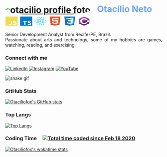 <h1 style="color:#70A5FD">
    <a href="https://otaciliofox.github.io">
     <img align="center" alt="otacilio profile foto" width="96px" style="border-radius:50%;margin-right:15px"
      src="https://avatars.githubusercontent.com/u/20430910?v=4"></a>
    <span>Otacílio Neto</span>    <a>
     <img align="center" alt="ota-Js" height="30" width="40" src="https://raw.githubusercontent.com/devicons/devicon/master/icons/javascript/javascript-plain.svg"/>
    <img align="center" alt="ota-Ts" height="30" width="40" src="https://raw.githubusercontent.com/devicons/devicon/master/icons/typescript/typescript-plain.svg"/>
    <img align="center" alt="ota-React" height="30" width="40" src="https://raw.githubusercontent.com/devicons/devicon/master/icons/react/react-original.svg"/>
    <img align="center" alt="ota-HTML" height="30" width="40" src="https://raw.githubusercontent.com/devicons/devicon/master/icons/html5/html5-original.svg"/>
    <img align="center" alt="ota-CSS" height="30" width="40" src="https://raw.githubusercontent.com/devicons/devicon/master/icons/css3/css3-original.svg"/>
    <img align="center" alt="ota-Csharp" height="30" width="40" src="https://raw.githubusercontent.com/devicons/devicon/master/icons/csharp/csharp-original.svg"/>
    </a>
</h1>

<p align="justify">Senior Development Analyst from Recife-PE, Brazil. 
<br>
 Passionate about arts and technology, some of my hobbies are games, watching, reading, and exercising.</p>
<h3 align="left">Connect with me</h3>

[![LinkedIn](https://img.shields.io/badge/-LinkedIn-000?style=for-the-badge&logo=linkedin&logoColor=70A5FD&color:FFF)](https://www.linkedin.com/in/otacilio-neto-944019292/)
[![Instagram](https://img.shields.io/badge/-Instagram-000?style=for-the-badge&logo=instagram&logoColor=70A5FD&color:FFF)](https://www.instagram.com/eita.fox/)
[![YouTube](https://img.shields.io/badge/-YouTube-000?style=for-the-badge&logo=youtube&logoColor=70A5FD&color:FFF)](https://www.youtube.com/@otaciliofox)

![snake gif](hhttps://github.com/otaciliofox/otaciliofox/blob/output/github-contribution-grid-snake-dark.svg) 

<h3 align="left">GitHub Stats</h3>

[![Otaciliofox's GitHub stats](https://github-readme-stats.vercel.app/api?username=otaciliofox&hide=contribs,prs?count_private=true&show_icons=true&theme=tokyonight)](https://github.com/otaciliofox/github-readme-stats)
<br>

<h3 align="left">Top Langs</h3>

[![Top Langs](https://github-readme-stats.vercel.app/api/top-langs/?username=otaciliofox&layout=compact&theme=tokyonight)](https://github.com/otaciliofox/github-readme-stats)

<h3 align="left">Coding Time  <a href="https://wakatime.com/@2af0f1e2-c611-464c-a510-80e11b718a6f" style="margin-left:15px;"><img src="https://wakatime.com/badge/user/2af0f1e2-c611-464c-a510-80e11b718a6f.svg" alt="Total time coded since Feb 18 2020" /></a></h3>

[![Otaciliofox's wakatime stats](https://github-readme-stats.vercel.app/api/wakatime?username=2af0f1e2-c611-464c-a510-80e11b718a6f)](https://github.com/anuraghazra/github-readme-stats)

<!-- <h3 align="left">Main Repositories</h3>

[![Readme Card](https://github-readme-stats.vercel.app/api/pin/?username=otaciliofox&repo=ignite-gostack-goBarber&theme=tokyonight)](https://github.com/otaciliofox/ignite-gostack-goBarber) [![Readme Card](https://github-readme-stats.vercel.app/api/pin/?username=otaciliofox&repo=ignite-gostack-goBarber&theme=tokyonight)](https://github.com/otaciliofox/ignite-gostack-goBarber) 
[![Readme Card](https://github-readme-stats.vercel.app/api/pin/?username=otaciliofox&repo=ignite-gostack-goBarber&theme=tokyonight)](https://github.com/otaciliofox/ignite-gostack-goBarber) [![Readme Card](https://github-readme-stats.vercel.app/api/pin/?username=otaciliofox&repo=ignite-gostack-goFinances&theme=tokyonight)](https://github.com/otaciliofox/iignite-gostack-goFinances) 
[![Readme Card](https://github-readme-stats.vercel.app/api/pin/?username=otaciliofox&repo=nlw-Be-The-Hero&theme=tokyonight)](https://github.com/otaciliofox/nlw-Be-The-Hero) [![Readme Card](https://github-readme-stats.vercel.app/api/pin/?username=otaciliofox&repo=mini-webview-for-web-development&theme=tokyonight)](https://github.com/otaciliofox/mini-webview-for-web-development) 
 -->
